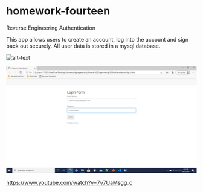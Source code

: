 # homework-fourteen
Reverse Engineering Authentication

This app allows users to create an account, log into the account and sign back out securely. All user data is stored in a mysql database. 

![alt-text](https://github.com/bashkimereqi100/homework-fourteen/blob/master/images/giphy1.gif)

![](images/image1.png)

https://www.youtube.com/watch?v=7v7UaMsgg_c

